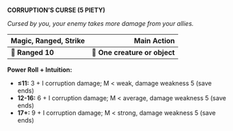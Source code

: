 **CORRUPTION’S CURSE (5 PIETY)**

*Cursed by you, your enemy takes more damage from your allies.*

| **Magic, Ranged, Strike** |               **Main Action** |
| ------------------------- | -----------------------------:|
| **📏 Ranged 10**          | **🎯 One creature or object** |

**Power Roll + Intuition:**
- **≤11:** 3 + I corruption damage; M < weak, damage weakness 5 (save ends)
- **12-16:** 6 + I corruption damage; M < average, damage weakness 5 (save ends)
- **17+:** 9 + I corruption damage; M < strong, damage weakness 5 (save ends)